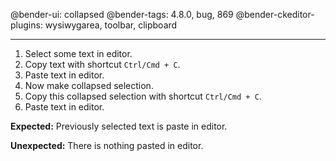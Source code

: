 @bender-ui: collapsed
@bender-tags: 4.8.0, bug, 869
@bender-ckeditor-plugins: wysiwygarea, toolbar, clipboard

----

1. Select some text in editor.
1. Copy text with shortcut `Ctrl/Cmd + C`.
1. Paste text in editor.
1. Now make collapsed selection.
1. Copy this collapsed selection with shortcut `Ctrl/Cmd + C`.
1. Paste text in editor.

**Expected:** Previously selected text is paste in editor.

**Unexpected:** There is nothing pasted in editor.

